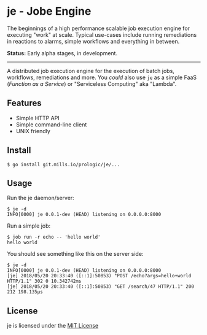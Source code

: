 # je - Jobe Engine

The beginnings of a high performance scalable job execution engine for
executing "work" at scale. Typical use-cases include running remediations
in reactions to alarms, simple workflows and everything in between.

**Status:** Early alpha stages, in development.

----

A distributed job execution engine for the execution of batch jobs, workflows,
remediations and more. You *could* also use `je` as a simple FaaS
(*Function as a Service*) or "Serviceless Computing" aka "Lambda".

## Features

* Simple HTTP API
* Simple command-line client
* UNIX friendly

## Install

```#!bash
$ go install git.mills.io/prologic/je/...
```

## Usage

Run the je daemon/server:

```#!bash
$ je -d
INFO[0000] je 0.0.1-dev (HEAD) listening on 0.0.0.0:8000
```

Run a simple job:


```#!bash
$ job run -r echo -- 'hello world'
hello world
```

You should see something like this on the server side:

```
$ je -d
INFO[0000] je 0.0.1-dev (HEAD) listening on 0.0.0.0:8000
[je] 2018/05/20 20:33:40 ([::1]:50853) "POST /echo?args=hello+world HTTP/1.1" 302 0 10.342742ms
[je] 2018/05/20 20:33:40 ([::1]:50853) "GET /search/47 HTTP/1.1" 200 212 198.135µs
```

## License

je is licensed under the [MIT License](https://git.mills.io/prologic/je/blob/master/LICENSE)
